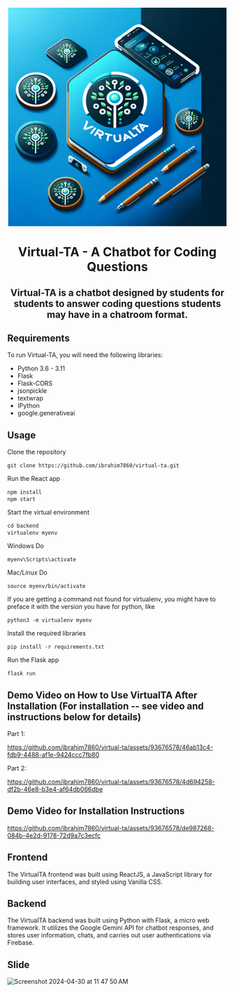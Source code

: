 <p align="center">
    <img alt="logo.png" height="500" width="500" src="./src/images/logo.png" width="400"/>
</p>

<h1 align="center">Virtual-TA - A Chatbot for Coding Questions</h1>
<h2 align="center">Virtual-TA is a chatbot designed by students for students to answer coding questions students may have in a chatroom format.</h3>

## Requirements
To run Virtual-TA, you will need the following libraries:

- Python 3.6 - 3.11
- Flask
- Flask-CORS
- jsonpickle
- textwrap
- IPython
- google.generativeai

## Usage
Clone the repository
```
git clone https://github.com/ibrahim7860/virtual-ta.git
```
Run the React app
```
npm install
npm start
```
Start the virtual environment
```
cd backend
virtualenv myenv
```
Windows Do
```
myenv\Scripts\activate
```
Mac/Linux Do
```
source myenv/bin/activate
```
If you are getting a command not found for virtualenv, you might have to preface it with the version you have for python, like 
```
python3 -m virtualenv myenv
```
Install the required libraries
```
pip install -r requirements.txt
```
Run the Flask app
```
flask run
```

## Demo Video on How to Use VirtualTA After Installation (For installation -- see video and instructions below for details)
Part 1:


https://github.com/ibrahim7860/virtual-ta/assets/93676578/46ab13c4-fdb9-4488-af1e-9424ccc7fb80



Part 2:



https://github.com/ibrahim7860/virtual-ta/assets/93676578/4d694258-df2b-46e8-b3e4-af64db066dbe



## Demo Video for Installation Instructions
https://github.com/ibrahim7860/virtual-ta/assets/93676578/de987268-084b-4e2d-9178-72d9a7c3ecfc

## Frontend
The VirtualTA frontend was built using ReactJS, a JavaScript library for building user interfaces, and styled using Vanilla CSS.

## Backend
The VirtualTA backend was built using Python with Flask, a micro web framework. It utilizes the Google Gemini API for chatbot responses, and stores user information, chats, and carries out user authentications via Firebase.

## Slide
<img width="652" alt="Screenshot 2024-04-30 at 11 47 50 AM" src="https://github.com/ibrahim7860/virtual-ta/assets/76620497/7c08a9c3-8df2-456f-aec3-6501cade6ed7">
